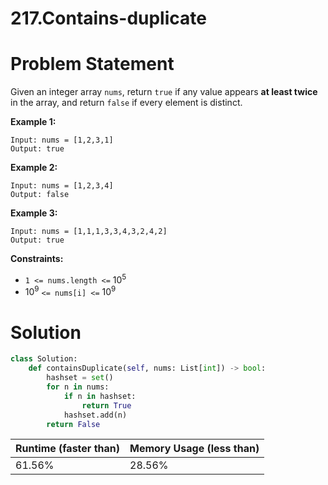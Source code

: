 # 217.Contains-duplicate

# Problem Statement

Given an integer array `nums`, return `true` if any value appears **at least twice** in the array, and return `false` if every element is distinct.

**Example 1:**

```other
Input: nums = [1,2,3,1]
Output: true
```

**Example 2:**

```other
Input: nums = [1,2,3,4]
Output: false
```

**Example 3:**

```other
Input: nums = [1,1,1,3,3,4,3,2,4,2]
Output: true
```

**Constraints:**

- `1 <= nums.length <=` $10^5$
- $10^9$ `<= nums[i] <=` $10^9$

# Solution

```python
class Solution:
    def containsDuplicate(self, nums: List[int]) -> bool:
        hashset = set()
        for n in nums:
            if n in hashset:
                return True
            hashset.add(n)
        return False
```

| **Runtime (faster than)** | **Memory Usage (less than)** |
| ------------------------- | ---------------------------- |
| 61.56%                    | 28.56%                       |

